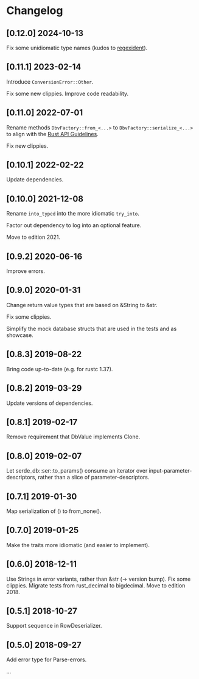 # Changelog

## [0.12.0]  2024-10-13

Fix some unidiomatic type names (kudos to [regexident](https://github.com/regexident)).

## [0.11.1]  2023-02-14

Introduce `ConversionError::Other`.

Fix some new clippies. Improve code readability.

## [0.11.0]  2022-07-01

Rename methods `DbvFactory::from_<...>` to `DbvFactory::serialize_<...>` to align with the
[Rust API Guidelines](https://rust-lang.github.io/api-guidelines/naming.html).

Fix new clippies.

## [0.10.1]  2022-02-22

Update dependencies.

## [0.10.0]  2021-12-08

Rename `into_typed` into the more idiomatic `try_into`.

Factor out dependency to log into an optional feature.

Move to edition 2021.

## [0.9.2]  2020-06-16

Improve errors.

## [0.9.0]  2020-01-31

Change return value types that are based on &String to &str.

Fix some clippies.

Simplify the mock database structs that are used in the tests and as showcase.

## [0.8.3]  2019-08-22

Bring code up-to-date (e.g. for rustc 1.37).

## [0.8.2]  2019-03-29

Update versions of dependencies.

## [0.8.1]  2019-02-17

Remove requirement that DbValue implements Clone.

## [0.8.0]  2019-02-07

Let serde_db::ser::to_params() consume an iterator over input-parameter-descriptors,
rather than a slice of parameter-descriptors.

## [0.7.1]  2019-01-30

Map serialization of () to from_none().

## [0.7.0]  2019-01-25

Make the traits more idiomatic (and easier to implement).

## [0.6.0]  2018-12-11

Use Strings in error variants, rather than &str  (-> version bump).
Fix some clippies.
Migrate tests from rust_decimal to bigdecimal.
Move to edition 2018.

## [0.5.1] 2018-10-27

Support sequence in RowDeserializer.

## [0.5.0]  2018-09-27

Add error type for Parse-errors.

...

